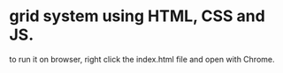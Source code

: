 # grid system using HTML, CSS and JS.
to run it on browser, right click the index.html file and open with Chrome.
